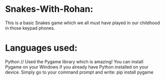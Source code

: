 # Snakes-With-Rohan:
  This is a basic Snakes game which we all must have played in our childhood in those keypad phones.
# Languages used:
  Python
    // Used the Pygame library which is amazing!
You can install Pygame on your Windows if you already have Python installed on your device.
  Simply go to your command prompt and write: pip install pygame
    

